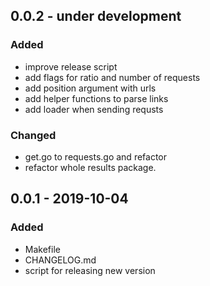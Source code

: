 
## 0.0.2 - under development

### Added
- improve release script
- add flags for ratio and number of requests
- add position argument with urls
- add helper functions to parse links
- add loader when sending requsts

### Changed
- get.go to requests.go and refactor
- refactor whole results package.

## 0.0.1 - 2019-10-04
### Added
- Makefile
- CHANGELOG.md
- script for releasing new version